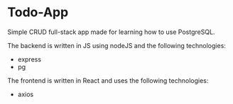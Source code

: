 # Todo-App
Simple CRUD full-stack app made for learning how to use PostgreSQL.

The backend is written in JS using nodeJS and the following technologies:
- express
- pg
  
The frontend is written in React and uses the following technologies:
- axios
